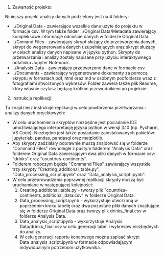 1. Zawartość projektu

Niniejszy projekt analizy danych podzielony jest na 4 foldery:
- ../Original Data - zawierające wszelkie dane użyte do projektu w formacje csv. W tym także folder ../Original Data/Metadata
zawierający kompleksowe informacje odnoście danych w folderze Original Data.
- ../Comand Files - zawierający skrypt służący do przetworzenia danych, skrypt do wegenerowania danych uzupełniających
oraz skrypt służący w celach analizy danych napisane w języku python. Skrypty do przetwarzania i analizy zostały napisane
przy użyciu interaktywnego notatnika Jupyter Notebook.
- ../Analysis Data - zawierający przetworzone dane w formacie csv.
- ../Documents - zawierający wygenerowane dokumenty za pomocą skryptu w formatach pdf, html oraz md w osobnym podfolderze
wraz z fotografiami stworzonych wykresów. Folder zawiera także plik Readme, który właśnie czytasz będący krótkim przewodnikiem
po projekcie.

2. Instrukcja replikacji

Tu znajdziesz instrukcje replikacji w celu powtórzenia przetwarzania i analizy danych projektowych:
- W celu uruchomienia skryptów niezbędne jest posiadanie IDE umożliwiającego interpretację języka python w wersji 3.10
(np. Pycharm, VS Code). Niezbędne jest także posiadanie zainstalowanych pakietów: jupyterlab, pandas, pandasql oraz matplotlib.
- Aby skrypty zadziałały poprawnie muszą znajdować się w folderze "Command Files" równolegle z pustym folderem "Analysis Data"
oraz folderem Original Data zawierającym dwa pliki danych w formacie csv: "drinks" oraz "countries-continents".
- Folderem roboczym będzie "Command Files" zawierający wszystkie trzy skrypty "Creating_additional_table.py",
"Data_processing_script.ipynb" oraz "Data_analysis_script.ipynb".
- W celu przeprowadzenia poprawnej replikacji skrypty muszą być uruchamiane w następującej kolejności:
	1) Creating_additional_table.py - tworzy plik "countries-continents_additional_data.csv" w folderze Original Data.
	2) Data_processing_script.ipynb - wykorzystuje utworzoną w poprzednim kroku tabelę oraz dwa pozostałe pliki danych znajdujące
	się w folderze Original Data oraz tworzy plik drinks_final.csv w folderze Analysis Data.
	3) Data_analysis_script.ipynb - wykorzystuje Analysis Data/drinks_final.csv w celu generacji tabel i wykresów niezbędnych
	do analizy.
	4) W celu generacji raportu końcowego można zapisać skrypt Data_analysis_script.ipynb w formacie odpowiadającym
	indywidualnym potrzebom użytkownika. 
